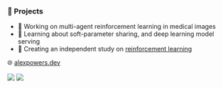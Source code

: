 
### 📌 Projects
- 🔭 Working on multi-agent reinforcement learning in medical images
- 🌱 Learning about soft-parameter sharing, and deep learning model serving
- 🤔 Creating an independent study on [reinforcement learning](https://github.com/abpwrs/rl)

🌐 [alexpowers.dev](https://alexpowers.dev)

<!--
**abpwrs/abpwrs** is a ✨ _special_ ✨ repository because its `README.md` (this file) appears on your GitHub profile.

Here are some ideas to get you started:

- 🔭 I’m currently working on ...
- 🌱 I’m currently learning ...
- 👯 I’m looking to collaborate on ...
- 🤔 I’m looking for help with ...
- 💬 Ask me about ...
- 📫 How to reach me: ...
- 😄 Pronouns: ...
- ⚡ Fun fact: ...
-->


<img align="center" src="https://github-readme-stats.vercel.app/api?username=abpwrs&show_icons=true&theme=dracula&count_private=true">

<img align="center" src="https://github-readme-stats.vercel.app/api/top-langs/?username=abpwrs&hide=javascript,html,Jupyter%20Notebook&layout=compact&theme=dracula&count_private=true">
